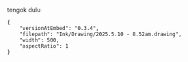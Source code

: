 tengok dulu

```handdrawn-ink
{
	"versionAtEmbed": "0.3.4",
	"filepath": "Ink/Drawing/2025.5.10 - 8.52am.drawing",
	"width": 500,
	"aspectRatio": 1
}
```
